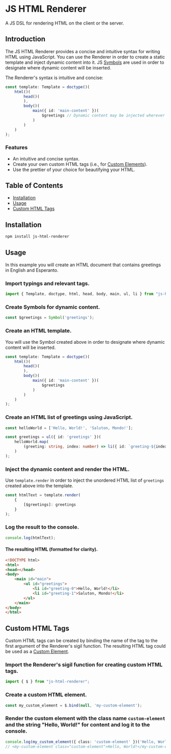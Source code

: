 # JS HTML Renderer

A JS DSL for rendering HTML on the client or the server.

## Introduction
The JS HTML Renderer provides a concise and intuitive syntax for writing HTML using JavaScript.  You can use the Renderer in order to create a static template and inject dynamic content into it.  JS [Symbols](https://developer.mozilla.org/en-US/docs/Web/JavaScript/Reference/Global_Objects/Symbol) are used in order to designate where dynamic content will be inserted.

The Renderer's syntax is intuitive and concise:

```ts
const template: Template = doctype()(
    html()(
        head()(
        ),
        body()(
            main({ id: 'main-content' })(
                $greetings // Dynamic content may be injected wherever there is a Symbol.
            )
        )
    )
);
```

### Features
- An intuitive and concise syntax.
- Create your own custom HTML tags (i.e., for [Custom Elements](https://developer.mozilla.org/en-US/docs/Web/API/Web_components/Using_custom_elements)).
- Use the prettier of your choice for beautifying your HTML.

## Table of Contents
- [Installation](#installation)
- [Usage](#usage)
- [Custom HTML Tags](#custom-html-tags)

## Installation

```bash
npm install js-html-renderer
```

## Usage
In this example you will create an HTML document that contains greetings in English and Esperanto.

### Import typings and relevant tags.
```ts
import { Template, doctype, html, head, body, main, ul, li } from "js-html-renderer";
```
### Create Symbols for dynamic content.
```ts
const $greetings = Symbol('greetings');
```
### Create an HTML template.
You will use the Symbol created above in order to designate where dynamic content will be inserted.
```ts
const template: Template = doctype()(
    html()(
        head()(
        ),
        body()(
            main({ id: 'main-content' })(
                $greetings
            )
        )
    )
);
```
### Create an HTML list of greetings using JavaScript.
```ts
const helloWorld = ['Hello, World!', 'Saluton, Mondo!'];

const greetings = ul({ id: 'greetings' })(
    helloWorld.map(
        (greeting: string, index: number) => li({ id: `greeting-${index}` })(greeting)
    )
);
```
### Inject the dynamic content and render the HTML.
Use `template.render` in order to inject the unordered HTML list of `greetings` created above into the template.
```ts
const htmlText = template.render(
    {
        [$greetings]: greetings
    }
);

```
### Log the result to the console.
```ts
console.log(htmlText);
```
#### The resulting HTML (formatted for clarity).
```html
<!DOCTYPE html>
<html>
<head></head>
<body>
    <main id="main">
        <ul id="greetings">
            <li id="greeting-0">Hello, World!</li>
            <li id="greeting-1">Saluton, Mondo!</li>
        </ul>
    </main>
</body>
</html>
```

## Custom HTML Tags
Custom HTML tags can be created by binding the name of the tag to the first argument of the Renderer's sigil function.  The resulting HTML tag could be used as a [Custom Element](https://developer.mozilla.org/en-US/docs/Web/API/Web_components/Using_custom_elements).

### Import the Renderer's sigil function for creating custom HTML tags.
```ts
import { $ } from "js-html-renderer";
```
### Create a custom HTML element.
```ts
const my_custom_element = $.bind(null, 'my-custom-element');
```
### Render the custom element with the class name `custom-element` and the string "Hello, World!" for content and log it to the console.
```ts
console.log(my_custom_element({ class: 'custom-element' })('Hello, World!').render());
// <my-custom-element class="custom-element">Hello, World!</my-custom-element>
```